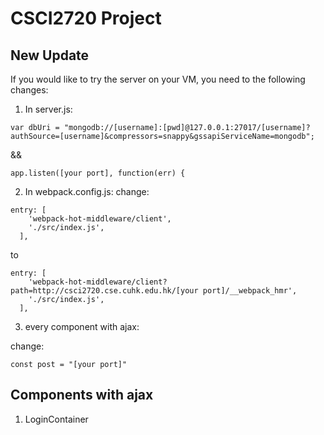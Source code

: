 # CSCI2720 Project
## New Update
If you would like to try the server on your VM, you need to the following changes:
1. In server.js:
```
var dbUri = "mongodb://[username]:[pwd]@127.0.0.1:27017/[username]?authSource=[username]&compressors=snappy&gssapiServiceName=mongodb";
```
&&
```
app.listen([your port], function(err) {
```

2. In webpack.config.js:
change:
```
entry: [
    'webpack-hot-middleware/client',
    './src/index.js',
  ],
```
to
```
entry: [
    'webpack-hot-middleware/client?path=http://csci2720.cse.cuhk.edu.hk/[your port]/__webpack_hmr',
    './src/index.js',
  ],
```
3. every component with ajax:

change:
```
const post = "[your port]"
```
## Components with ajax
1. LoginContainer

